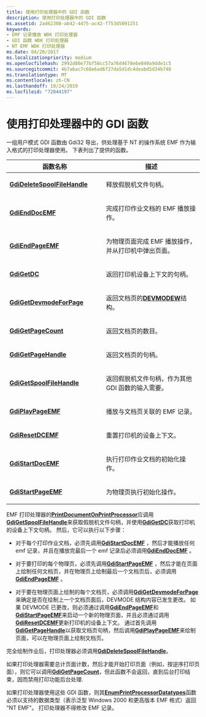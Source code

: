 ```yaml
---
title: 使用打印处理器中的 GDI 函数
description: 使用打印处理器中的 GDI 函数
ms.assetid: 2ad62308-ab42-4475-ac42-f753d5091251
keywords:
- EMF 记录播放 WDK 打印处理器
- GDI 函数 WDK 打印处理器
- NT EMF WDK 打印处理器
ms.date: 04/20/2017
ms.localizationpriority: medium
ms.openlocfilehash: 2992d80e77bf58cc57a76d4678e6e049a9dde1c5
ms.sourcegitcommit: 4b7a6ac7c68e6ad6f27da5d1dc4deabd5d34b748
ms.translationtype: MT
ms.contentlocale: zh-CN
ms.lasthandoff: 10/24/2019
ms.locfileid: "72844197"
---
```

# <a name="using-gdi-functions-in-print-processors"></a>使用打印处理器中的 GDI 函数





一组用户模式 GDI 函数由 Gdi32 导出，供处理基于 NT 的操作系统 EMF 作为输入格式的打印处理器使用。 下表列出了提供的函数。

<table>
<colgroup>
<col width="50%" />
<col width="50%" />
</colgroup>
<thead>
<tr class="header">
<th>函数名称</th>
<th>描述</th>
</tr>
</thead>
<tbody>
<tr class="odd">
<td><p><a href="https://docs.microsoft.com/windows-hardware/drivers/ddi/winppi/nf-winppi-gdideletespoolfilehandle" data-raw-source="[&lt;strong&gt;GdiDeleteSpoolFileHandle&lt;/strong&gt;](https://docs.microsoft.com/windows-hardware/drivers/ddi/winppi/nf-winppi-gdideletespoolfilehandle)"><strong>GdiDeleteSpoolFileHandle</strong></a></p></td>
<td><p>释放假脱机文件句柄。</p></td>
</tr>
<tr class="even">
<td><p><a href="https://docs.microsoft.com/windows-hardware/drivers/ddi/winppi/nf-winppi-gdienddocemf" data-raw-source="[&lt;strong&gt;GdiEndDocEMF&lt;/strong&gt;](https://docs.microsoft.com/windows-hardware/drivers/ddi/winppi/nf-winppi-gdienddocemf)"><strong>GdiEndDocEMF</strong></a></p></td>
<td><p>完成打印作业文档的 EMF 播放操作。</p></td>
</tr>
<tr class="odd">
<td><p><a href="https://docs.microsoft.com/windows-hardware/drivers/ddi/winppi/nf-winppi-gdiendpageemf" data-raw-source="[&lt;strong&gt;GdiEndPageEMF&lt;/strong&gt;](https://docs.microsoft.com/windows-hardware/drivers/ddi/winppi/nf-winppi-gdiendpageemf)"><strong>GdiEndPageEMF</strong></a></p></td>
<td><p>为物理页面完成 EMF 播放操作，并从打印机中弹出页面。</p></td>
</tr>
<tr class="even">
<td><p><a href="https://docs.microsoft.com/windows-hardware/drivers/ddi/winppi/nf-winppi-gdigetdc" data-raw-source="[&lt;strong&gt;GdiGetDC&lt;/strong&gt;](https://docs.microsoft.com/windows-hardware/drivers/ddi/winppi/nf-winppi-gdigetdc)"><strong>GdiGetDC</strong></a></p></td>
<td><p>返回打印机设备上下文的句柄。</p></td>
</tr>
<tr class="odd">
<td><p><a href="https://docs.microsoft.com/windows-hardware/drivers/ddi/winppi/nf-winppi-gdigetdevmodeforpage" data-raw-source="[&lt;strong&gt;GdiGetDevmodeForPage&lt;/strong&gt;](https://docs.microsoft.com/windows-hardware/drivers/ddi/winppi/nf-winppi-gdigetdevmodeforpage)"><strong>GdiGetDevmodeForPage</strong></a></p></td>
<td><p>返回文档页的<a href="https://docs.microsoft.com/windows/desktop/api/wingdi/ns-wingdi-_devicemodew" data-raw-source="[&lt;strong&gt;DEVMODEW&lt;/strong&gt;](https://docs.microsoft.com/windows/desktop/api/wingdi/ns-wingdi-_devicemodew)"><strong>DEVMODEW</strong></a>结构。</p></td>
</tr>
<tr class="even">
<td><p><a href="https://docs.microsoft.com/windows-hardware/drivers/ddi/winppi/nf-winppi-gdigetpagecount" data-raw-source="[&lt;strong&gt;GdiGetPageCount&lt;/strong&gt;](https://docs.microsoft.com/windows-hardware/drivers/ddi/winppi/nf-winppi-gdigetpagecount)"><strong>GdiGetPageCount</strong></a></p></td>
<td><p>返回文档页的数目。</p></td>
</tr>
<tr class="odd">
<td><p><a href="https://docs.microsoft.com/windows-hardware/drivers/ddi/winppi/nf-winppi-gdigetpagehandle" data-raw-source="[&lt;strong&gt;GdiGetPageHandle&lt;/strong&gt;](https://docs.microsoft.com/windows-hardware/drivers/ddi/winppi/nf-winppi-gdigetpagehandle)"><strong>GdiGetPageHandle</strong></a></p></td>
<td><p>返回文档页的句柄。</p></td>
</tr>
<tr class="even">
<td><p><a href="https://docs.microsoft.com/windows-hardware/drivers/ddi/winppi/nf-winppi-gdigetspoolfilehandle" data-raw-source="[&lt;strong&gt;GdiGetSpoolFileHandle&lt;/strong&gt;](https://docs.microsoft.com/windows-hardware/drivers/ddi/winppi/nf-winppi-gdigetspoolfilehandle)"><strong>GdiGetSpoolFileHandle</strong></a></p></td>
<td><p>返回假脱机文件句柄，作为其他 GDI 函数的输入需要。</p></td>
</tr>
<tr class="odd">
<td><p><a href="https://docs.microsoft.com/windows-hardware/drivers/ddi/winppi/nf-winppi-gdiplaypageemf" data-raw-source="[&lt;strong&gt;GdiPlayPageEMF&lt;/strong&gt;](https://docs.microsoft.com/windows-hardware/drivers/ddi/winppi/nf-winppi-gdiplaypageemf)"><strong>GdiPlayPageEMF</strong></a></p></td>
<td><p>播放与文档页关联的 EMF 记录。</p></td>
</tr>
<tr class="even">
<td><p><a href="https://docs.microsoft.com/windows-hardware/drivers/ddi/winppi/nf-winppi-gdiresetdcemf" data-raw-source="[&lt;strong&gt;GdiResetDCEMF&lt;/strong&gt;](https://docs.microsoft.com/windows-hardware/drivers/ddi/winppi/nf-winppi-gdiresetdcemf)"><strong>GdiResetDCEMF</strong></a></p></td>
<td><p>重置打印机的设备上下文。</p></td>
</tr>
<tr class="odd">
<td><p><a href="https://docs.microsoft.com/windows-hardware/drivers/ddi/winppi/nf-winppi-gdistartdocemf" data-raw-source="[&lt;strong&gt;GdiStartDocEMF&lt;/strong&gt;](https://docs.microsoft.com/windows-hardware/drivers/ddi/winppi/nf-winppi-gdistartdocemf)"><strong>GdiStartDocEMF</strong></a></p></td>
<td><p>执行打印作业文档的初始化操作。</p></td>
</tr>
<tr class="even">
<td><p><a href="https://docs.microsoft.com/windows-hardware/drivers/ddi/winppi/nf-winppi-gdistartpageemf" data-raw-source="[&lt;strong&gt;GdiStartPageEMF&lt;/strong&gt;](https://docs.microsoft.com/windows-hardware/drivers/ddi/winppi/nf-winppi-gdistartpageemf)"><strong>GdiStartPageEMF</strong></a></p></td>
<td><p>为物理页执行初始化操作。</p></td>
</tr>
</tbody>
</table>

 

EMF 打印处理器的[**PrintDocumentOnPrintProcessor**](https://docs.microsoft.com/windows-hardware/drivers/ddi/winsplp/nf-winsplp-printdocumentonprintprocessor)应调用[**GdiGetSpoolFileHandle**](https://docs.microsoft.com/windows-hardware/drivers/ddi/winppi/nf-winppi-gdigetspoolfilehandle)来获取假脱机文件句柄，并使用[**GdiGetDC**](https://docs.microsoft.com/windows-hardware/drivers/ddi/winppi/nf-winppi-gdigetdc)获取打印机的设备上下文句柄。 然后，它可以执行以下步骤：

-   对于每个打印作业文档，必须先调用[**GdiStartDocEMF**](https://docs.microsoft.com/windows-hardware/drivers/ddi/winppi/nf-winppi-gdistartdocemf) ，然后才能播放任何 emf 记录，并且在播放完最后一个 emf 记录后必须调用[**GdiEndDocEMF**](https://docs.microsoft.com/windows-hardware/drivers/ddi/winppi/nf-winppi-gdienddocemf) 。

-   对于要打印的每个物理页，必须先调用[**GdiStartPageEMF**](https://docs.microsoft.com/windows-hardware/drivers/ddi/winppi/nf-winppi-gdistartpageemf) ，然后才能在页面上绘制任何文档页，并在物理页上绘制最后一个文档页后，必须调用[**GdiEndPageEMF**](https://docs.microsoft.com/windows-hardware/drivers/ddi/winppi/nf-winppi-gdiendpageemf) 。

-   对于要在物理页面上绘制的每个文档页，必须调用[**GdiGetDevmodeForPage**](https://docs.microsoft.com/windows-hardware/drivers/ddi/winppi/nf-winppi-gdigetdevmodeforpage)来确定是否在绘制上一个文档页面后，DEVMODE 结构内容已发生更改。 如果 DEVMODE 已更改，则必须通过调用[**GdiEndPageEMF**](https://docs.microsoft.com/windows-hardware/drivers/ddi/winppi/nf-winppi-gdiendpageemf)和[**GdiStartPageEMF**](https://docs.microsoft.com/windows-hardware/drivers/ddi/winppi/nf-winppi-gdistartpageemf)来启动一个新的物理页面，并且必须通过调用[**GdiResetDCEMF**](https://docs.microsoft.com/windows-hardware/drivers/ddi/winppi/nf-winppi-gdiresetdcemf)更新打印机的设备上下文。 通过首先调用[**GdiGetPageHandle**](https://docs.microsoft.com/windows-hardware/drivers/ddi/winppi/nf-winppi-gdigetpagehandle)以获取文档页句柄，然后调用[**GdiPlayPageEMF**](https://docs.microsoft.com/windows-hardware/drivers/ddi/winppi/nf-winppi-gdiplaypageemf)来绘制页面，可以在物理页面上绘制文档页。

完全绘制作业后，打印处理器必须调用[**GdiDeleteSpoolFileHandle**](https://docs.microsoft.com/windows-hardware/drivers/ddi/winppi/nf-winppi-gdideletespoolfilehandle)。

如果打印处理器需要总计页面计数，然后才能开始打印页面（例如，按逆序打印页面），则它可以调用[**GdiGetPageCount**](https://docs.microsoft.com/windows-hardware/drivers/ddi/winppi/nf-winppi-gdigetpagecount)，但此函数不会返回，直到后台打印结束，因而禁用打印功能后台处理.

如果打印处理器使用这些 GDI 函数，则其[**EnumPrintProcessorDatatypes**](https://docs.microsoft.com/windows-hardware/drivers/ddi/winspool/nf-winspool-enumprintprocessordatatypesa)函数必须以支持的数据类型（表示泛型 Windows 2000 和更高版本 EMF 格式）返回 "NT EMF"。 打印处理器不得修改 EMF 记录。

 

 




